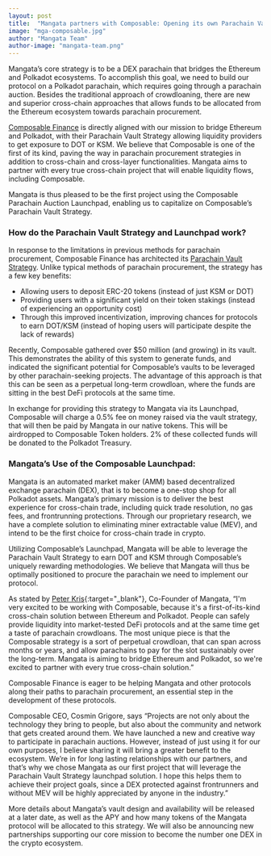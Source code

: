 ```yaml
---
layout: post
title:  "Mangata partners with Composable: Opening its own Parachain Vault Strategy for the future parachain slot auction"
image: "mga-composable.jpg"
author: "Mangata Team"
author-image: "mangata-team.png"
---
```



Mangata’s core strategy is to be a DEX parachain that bridges the Ethereum and Polkadot ecosystems. To accomplish this goal, we need to build our protocol on a Polkadot parachain, which requires going through a parachain auction. Besides the traditional approach of crowdloaning, there are new and superior cross-chain approaches that allows funds to be allocated from the Ethereum ecosystem towards parachain procurement.

[Composable Finance](https://www.composable.finance/) is directly aligned with our mission to bridge Ethereum and Polkadot, with their Parachain Vault Strategy allowing liquidity providers to get exposure to DOT or KSM. We believe that Composable is one of the first of its kind, paving the way in parachain procurement strategies in addition to cross-chain and cross-layer functionalities. Mangata aims to partner with every true cross-chain project that will enable liquidity flows, including Composable. 

Mangata is thus pleased to be the first project using the Composable Parachain Auction Launchpad, enabling us to capitalize on Composable’s Parachain Vault Strategy.

### How do the Parachain Vault Strategy and Launchpad work?

In response to the limitations in previous methods for parachain procurement, Composable Finance has architected its [Parachain Vault Strategy](https://docs.composable.finance/the-polkadot-solution-1/parachain-vault-strategy). Unlike typical methods of parachain procurement, the strategy has a few key benefits:

- Allowing users to deposit ERC-20 tokens (instead of just KSM or DOT)
- Providing users with a significant yield on their token stakings (instead of experiencing an opportunity cost) 
- Through this improved incentivization, improving chances for protocols to earn DOT/KSM (instead of hoping users will participate despite the lack of rewards)

Recently, Composable gathered over $50 million (and growing) in its vault. This demonstrates the ability of this system to generate funds, and indicated the significant potential for Composable’s vaults to be leveraged by other parachain-seeking projects. The advantage of this approach is that this can be seen as a perpetual long-term crowdloan, where the funds are sitting in the best DeFi protocols at the same time.

In exchange for providing this strategy to Mangata via its Launchpad, Composable will charge a 0.5% fee on money raised via the vault strategy, that will then be paid by Mangata in our native tokens. This will be airdropped to Composable Token holders. 2% of these collected funds will be donated to the Polkadot Treasury.

### Mangata’s Use of the Composable Launchpad:

Mangata is an automated market maker (AMM) based decentralized exchange parachain (DEX), that is to become a one-stop shop for all Polkadot assets. Mangata’s primary mission is to deliver the best experience for cross-chain trade, including quick trade resolution, no gas fees, and frontrunning protections. Through our proprietary research, we have a complete solution to eliminating miner extractable value (MEV), and intend to be the first choice for cross-chain trade in crypto.

Utilizing Composable’s Launchpad, Mangata will be able to leverage the Parachain Vault Strategy to earn DOT and KSM through Composable’s uniquely rewarding methodologies. We believe that Mangata will thus be optimally positioned to procure the parachain we need to implement our protocol.

As stated by [Peter Kris](https://twitter.com/uPeterKris){:target="_blank"}, Co-Founder of Mangata, “I'm very excited to be working with Composable, because it's a first-of-its-kind cross-chain solution between Ethereum and Polkadot. People can safely provide liquidity into market-tested DeFi protocols and at the same time get a taste of parachain crowdloans. The most unique piece is that the Composable strategy is a sort of perpetual crowdloan, that can span across months or years, and allow parachains to pay for the slot sustainably over the long-term. Mangata is aiming to bridge Ethereum and Polkadot, so we're excited to partner with every true cross-chain solution.”

Composable Finance is eager to be helping Mangata and other protocols along their paths to parachain procurement, an essential step in the development of these protocols. 

Composable CEO, Cosmin Grigore, says “Projects are not only about the technology they bring to people, but also about the community and network that gets created around them. We have launched a new and creative way to participate in parachain auctions. However, instead of just using it for our own purposes, I believe sharing it will bring a greater benefit to the ecosystem. We’re in for long lasting relationships with our partners, and that’s why we chose Mangata as our first project that will leverage the Parachain Vault Strategy launchpad solution. I hope this helps them to achieve their project goals, since a DEX protected against frontrunners and without MEV will be highly appreciated by anyone in the industry.”

More details about Mangata’s vault design and availability will be released at a later date, as well as the APY and how many tokens of the Mangata protocol will be allocated to this strategy. We will also be announcing new partnerships supporting our core mission to become the number one DEX in the crypto ecosystem.